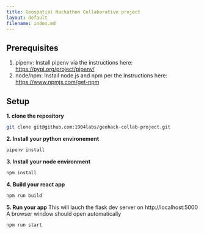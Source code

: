 ```yaml
---
title: Geospatial Hackathon Collaborative project
layout: default
filename: index.md 
--- 
```


## Prerequisites
1. pipenv: Install pipenv via the instructions here:
https://pypi.org/project/pipenv/
2. node/npm: Install node.js and npm per the instructions here:
https://www.npmjs.com/get-npm

## Setup  
__1. clone the repository__
```bash
git clone git@github.com:1904labs/geohack-collab-project.git
```

__2. Install your python environement__
```bash
pipenv install
```

__3. Install your node environment__
```bash
npm install
```

__4. Build your react app__
```bash
npm run build
```

__5. Run your app__
This will lauch the flask dev server on http://localhost:5000
A browser window should open automatically
```bash
npm run start
```
